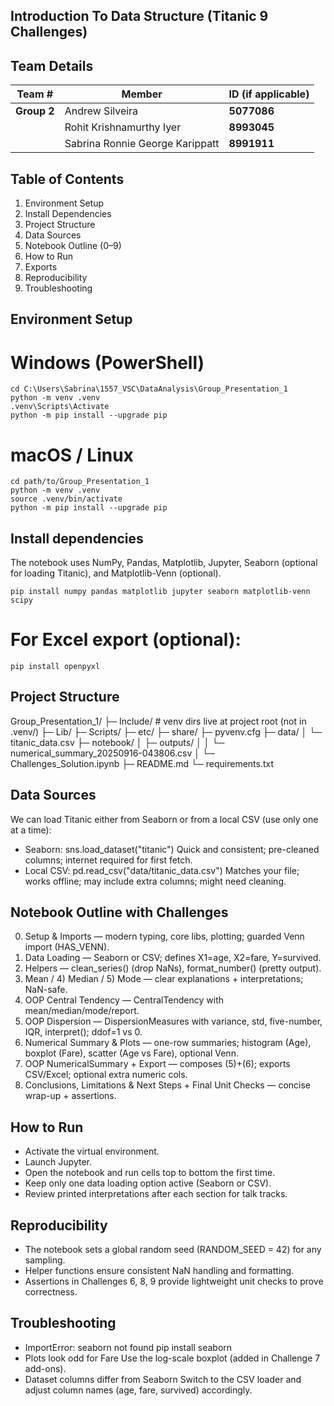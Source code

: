 ## Introduction To Data Structure (Titanic 9 Challenges)

## Team Details
| Team #      | Member                          | ID (if applicable) |
| ----------- | ------------------------------- | ------------------ |
| **Group 2** | Andrew Silveira                 | **5077086**               |
|             | Rohit Krishnamurthy Iyer        | **8993045**        |
|             | Sabrina Ronnie George Karippatt | **8991911**        |

## Table of Contents
1. Environment Setup
2. Install Dependencies
3. Project Structure
4. Data Sources
5. Notebook Outline (0–9)
6. How to Run
7. Exports
8. Reproducibility
9. Troubleshooting

## Environment Setup
   # Windows (PowerShell)
    cd C:\Users\Sabrina\1557_VSC\DataAnalysis\Group_Presentation_1
    python -m venv .venv
    .venv\Scripts\Activate
    python -m pip install --upgrade pip
   # macOS / Linux
    cd path/to/Group_Presentation_1
    python -m venv .venv
    source .venv/bin/activate
    python -m pip install --upgrade pip

## Install dependencies
The notebook uses NumPy, Pandas, Matplotlib, Jupyter, Seaborn (optional for loading Titanic), and Matplotlib-Venn (optional).

    pip install numpy pandas matplotlib jupyter seaborn matplotlib-venn scipy
   # For Excel export (optional):
    pip install openpyxl

## Project Structure
Group_Presentation_1/
├─ Include/                 # venv dirs live at project root (not in .venv/)
├─ Lib/
├─ Scripts/
├─ etc/
├─ share/
├─ pyvenv.cfg
├─ data/
│  └─ titanic_data.csv
├─ notebook/
│  ├─ outputs/
│  │  └─ numerical_summary_20250916-043806.csv
│  └─ Challenges_Solution.ipynb
├─ README.md
└─ requirements.txt

## Data Sources

We can load Titanic either from Seaborn or from a local CSV (use only one at a time):
- Seaborn: sns.load_dataset("titanic")
Quick and consistent; pre-cleaned columns; internet required for first fetch.
- Local CSV: pd.read_csv("data/titanic_data.csv")
Matches your file; works offline; may include extra columns; might need cleaning.

## Notebook Outline with Challenges

0) Setup & Imports — modern typing, core libs, plotting; guarded Venn import (HAS_VENN).
1) Data Loading — Seaborn or CSV; defines X1=age, X2=fare, Y=survived.
2) Helpers — clean_series() (drop NaNs), format_number() (pretty output).
3) Mean / 4) Median / 5) Mode — clear explanations + interpretations; NaN-safe.
5) OOP Central Tendency — CentralTendency with mean/median/mode/report.
6) OOP Dispersion — DispersionMeasures with variance, std, five-number, IQR, interpret(); ddof=1 vs 0.
7) Numerical Summary & Plots — one-row summaries; histogram (Age), boxplot (Fare), scatter (Age vs Fare), optional Venn.
8) OOP NumericalSummary + Export — composes (5)+(6); exports CSV/Excel; optional extra numeric cols.
9) Conclusions, Limitations & Next Steps + Final Unit Checks — concise wrap-up + assertions.

## How to Run
- Activate the virtual environment.
- Launch Jupyter.
- Open the notebook and run cells top to bottom the first time.
- Keep only one data loading option active (Seaborn or CSV).
- Review printed interpretations after each section for talk tracks.

## Reproducibility

- The notebook sets a global random seed (RANDOM_SEED = 42) for any sampling.
- Helper functions ensure consistent NaN handling and formatting.
- Assertions in Challenges 6, 8, 9 provide lightweight unit checks to prove correctness.

## Troubleshooting

- ImportError: seaborn not found
    pip install seaborn
- Plots look odd for Fare
    Use the log-scale boxplot (added in Challenge 7 add-ons).
- Dataset columns differ from Seaborn
    Switch to the CSV loader and adjust column names (age, fare, survived) accordingly.
